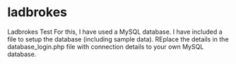 # ladbrokes
Ladbrokes Test
For this, I have used a MySQL database.  I have included a file to setup the database (including sample data).  REplace the details in the database_login.php file with connection details to your own MySQL database.

